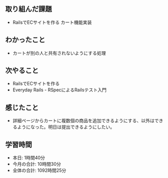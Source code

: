 ## 取り組んだ課題
- RailsでECサイトを作る カート機能実装
## わかったこと
- カートが別の人と共有されないようにする処理
## 次やること
- RailsでECサイトを作る
- Everyday Rails - RSpecによるRailsテスト入門
## 感じたこと
- 詳細ページからカートに複数個の商品を追加できるようにする、以外はできるようになった。明日は提出できるようにしたい。
## 学習時間
- 本日: 1時間40分
- 今月の合計: 10時間30分
- 全体の合計: 1092時間25分

